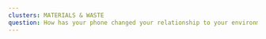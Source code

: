 ```yaml
---
clusters: MATERIALS & WASTE
question: How has your phone changed your relationship to your environment?
---
```


